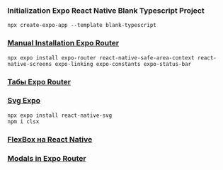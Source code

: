 ### Initialization Expo React Native Blank Typescript Project
```
npx create-expo-app --template blank-typescript
```

### [Manual Installation Expo Router](https://docs.expo.dev/router/installation/#manual-installation)
```
npx expo install expo-router react-native-safe-area-context react-native-screens expo-linking expo-constants expo-status-bar
```

### [Табы Expo Router](https://docs.expo.dev/router/advanced/tabs/)

### [Svg Expo](https://docs.expo.dev/versions/latest/sdk/svg/)
```
npx expo install react-native-svg
npm i clsx
```

### [FlexBox на React Native](https://reactnative.dev/docs/flexbox)

### [Modals in Expo Router](https://docs.expo.dev/router/advanced/modals/)